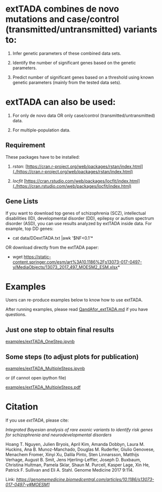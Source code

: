 # extTADA combines de novo mutations and case/control (transmitted/untransmitted) variants to:

1. Infer genetic parameters of these combined data sets.

2. Identify the number of significant genes based on the genetic parameters.

3. Predict number of significant genes based on a threshold using known genetic parameters (mainly from the tested data sets).

# extTADA can also be used:

1. For only de novo data OR only case/control (transmitted/untransmitted) data.

2. For multiple-population data.

## Requirement

These packages have to be installed:

1. *rstan*: [https://cran.r-project.org/web/packages/rstan/index.html](./https://cran.r-project.org/web/packages/rstan/index.html)

2. *locfit* [https://cran.rstudio.com/web/packages/locfit/index.html](./https://cran.rstudio.com/web/packages/locfit/index.html)

## Gene Lists

If you want to download top genes of schizophrenia (SCZ), intellectual disabilities (ID), developmental disorder (DD), epilepsy or autism spectrum disorder (ASD), you can use results analyzed by extTADA inside data. For example, top DD genes:

   * cat data/DDextTADA.txt |awk '$NF<0.1'*

OR download directly from the extTADA paper:

  * wget https://static-content.springer.com/esm/art%3A10.1186%2Fs13073-017-0497-y/MediaObjects/13073_2017_497_MOESM2_ESM.xlsx*

# Examples 

Users can re-produce examples below to know how to use extTADA.

After running examples, please read [QandAfor_extTADA.md](./QandAfor_extTADA.md) if you have
questions.

## Just one step to obtain final results

[examples/extTADA_OneStep.ipynb](./examples/extTADA_OneStep.ipynb)

## Some steps (to adjust plots for publication)

[examples/extTADA_MultipleSteps.ipynb](./examples/extTADA_MultipleSteps.ipynb)

or (if cannot open ipython file)

[examples/extTADA_MultipleSteps.pdf](./examples/extTADA_MultipleSteps.pdf)


# Citation

If you use *extTADA*, please cite: 

*Integrated Bayesian analysis of rare exonic variants to identify risk genes for schizophrenia and neurodevelopmental disorders*

Hoang T. Nguyen, Julien Bryois, April Kim, Amanda Dobbyn, Laura M. Huckins, Ana B. Munoz-Manchado, Douglas M. Ruderfer, Giulio Genovese, 
Menachem Fromer, Xinyi Xu, Dalila Pinto, Sten Linnarsson, Matthijs Verhage, August B. Smit, Jens Hjerling-Leffler, Joseph D. Buxbaum, 
Christina Hultman, Pamela Sklar, Shaun M. Purcell, Kasper Lage, Xin He, Patrick F. Sullivan and Eli A. Stahl. Genome Medicine 2017 9:114.

Link: *https://genomemedicine.biomedcentral.com/articles/10.1186/s13073-017-0497-y#MOESM1*



